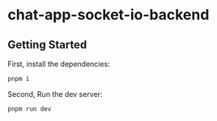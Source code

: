 # chat-app-socket-io-backend

## Getting Started

First, install the dependencies:

```bash
pnpm i
```

Second, Run the dev server:

```bash
pnpm run dev
```
